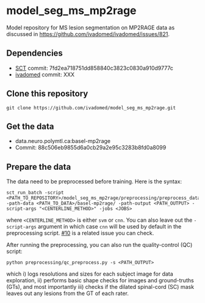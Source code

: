 # model_seg_ms_mp2rage

Model repository for MS lesion segmentation on MP2RAGE data as discussed in https://github.com/ivadomed/ivadomed/issues/821.

## Dependencies

- [SCT](https://spinalcordtoolbox.com/) commit: 7fd2ea718751dd858840c3823c0830a910d9777c
- [ivadomed](https://ivadomed.org) commit: XXX

## Clone this repository

~~~
git clone https://github.com/ivadomed/model_seg_ms_mp2rage.git
~~~

## Get the data

- data.neuro.polymtl.ca:basel-mp2rage
- Commit: 88c506eb9855d6a0cb29a2e95c3283b8fd0a8099
 
## Prepare the data

The data need to be preprocessed before training. Here is the syntax: 

~~~
sct_run_batch -script <PATH_TO_REPOSITORY>/model_seg_ms_mp2rage/preprocessing/preprocess_data.sh -path-data <PATH_TO_DATA>/basel-mp2rage/ -path-output <PATH_OUTPUT> -script-args "<CENTERLINE_METHOD>" -jobs <JOBS>
~~~

where `<CENTERLINE_METHOD>` is either `svm` or `cnn`. You can also leave out the `-script-args` argument in which case `cnn` will be used by default in the preprocessing script.
[#10](https://github.com/ivadomed/model_seg_ms_mp2rage/issues/10) is a related issue you can check.

After running the preprocessing, you can also run the quality-control (QC) script:
```
python preprocessing/qc_preprocess.py -s <PATH_OUTPUT>
```
which i) logs resolutions and sizes for each subject image for data exploration, 
ii) performs basic shape checks for images and ground-truths (GTs), and most importantly 
iii) checks if the dilated spinal-cord (SC) mask leaves out any lesions from the GT of each rater.
